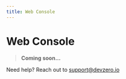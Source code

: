 ```yaml
---
title: Web Console
---
```

# Web Console

> **Coming soon...**

Need help? Reach out to [support@devzero.io](mailto:support@devzero.io)
